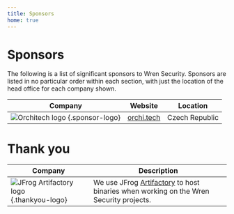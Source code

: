 ```yaml
---
title: Sponsors
home: true
---
```



# Sponsors

The following is a list of significant sponsors to Wren Security.
Sponsors are listed in no particular order within each section, with just the location of the head office for each company shown.

| Company | Website | Location |
| -------------------------------- |-----------------------------------| ---------------|
| ![Orchitech logo](/orchitech.png) {.sponsor-logo} | [orchi.tech](https://orchi.tech/) | Czech Republic |

# Thank you

| Company | Description |
| -------------------------------- |-----------------------------------|
| ![JFrog Artifactory logo](/jfrog-artifactory.png) {.thankyou-logo} | We use JFrog [Artifactory](https://jfrog.com/artifactory/) to host binaries when working on the Wren Security projects. |